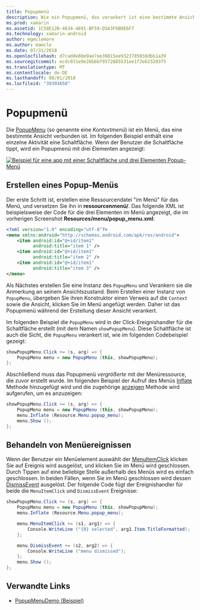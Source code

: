 ```yaml
---
title: Popupmenü
description: Wie ein Popupmenü, das verankert ist eine bestimmte Ansicht hinzugefügt.
ms.prod: xamarin
ms.assetid: 1C58E12B-4634-4691-BF59-D5A3F6B0E6F7
ms.technology: xamarin-android
author: mgmclemore
ms.author: mamcle
ms.date: 07/31/2018
ms.openlocfilehash: d7cadde88e9ae7ee30815ee9323785038dbb1a39
ms.sourcegitcommit: ecdc031e9e26bbbf9572885531ee1f2e623203f5
ms.translationtype: MT
ms.contentlocale: de-DE
ms.lasthandoff: 08/01/2018
ms.locfileid: "39393658"
---
```

# <a name="popup-menu"></a>Popupmenü

Die [PopupMenu](https://developer.xamarin.com/api/type/Android.Widget.PopupMenu/) (so genannte eine _Kontextmenü_) ist ein Menü, das eine bestimmte Ansicht verbunden ist. Im folgenden Beispiel enthält eine einzelne Aktivität eine Schaltfläche. Wenn der Benutzer die Schaltfläche tippt, wird ein Popupmenü mit drei Elementen angezeigt:

[![Beispiel für eine app mit einer Schaltfläche und drei Elementen Popup-Menü](popup-menu-images/01-app-example-sml.png)](popup-menu-images/01-app-example.png#lightbox)


## <a name="creating-a-popup-menu"></a>Erstellen eines Popup-Menüs

Der erste Schritt ist, erstellen eine Ressourcendatei "im Menü" für das Menü, und versetzen Sie ihn in **ressourcenmenü/**. Das folgende XML ist beispielsweise der Code für die drei Elementen im Menü angezeigt, die im vorherigen Screenshot **Resources/menu/popup_menu.xml**:

```xml
<?xml version="1.0" encoding="utf-8"?>
<menu xmlns:android="http://schemas.android.com/apk/res/android">
    <item android:id="@+id/item1"
          android:title="item 1" />
    <item android:id="@+id/item1"
          android:title="item 2" />
    <item android:id="@+id/item1"
          android:title="item 3" />
</menu>
```

Als Nächstes erstellen Sie eine Instanz des `PopupMenu` und Verankern sie die Anmerkung an seinem Ansichtszustand. Beim Erstellen einer Instanz von `PopupMenu`, übergeben Sie ihren Konstruktor einen Verweis auf die `Context` sowie die Ansicht, klicken Sie im Menü angefügt werden. Daher ist das Popupmenü während der Erstellung dieser Ansicht verankert.

Im folgenden Beispiel die `PopupMenu` wird in der Click-Ereignishandler für die Schaltfläche erstellt (mit dem Namen `showPopupMenu`). Diese Schaltfläche ist auch die Sicht, die `PopupMenu` verankert ist, wie im folgenden Codebeispiel gezeigt:

```csharp
showPopupMenu.Click += (s, arg) => {
    PopupMenu menu = new PopupMenu (this, showPopupMenu);
};
```

Abschließend muss das Popupmenü *vergrößerte* mit der Menüressource, die zuvor erstellt wurde. Im folgenden Beispiel der Aufruf des Menüs [Inflate](https://developer.xamarin.com/api/member/Android.Views.LayoutInflater.Inflate/p/System.Int32/Android.Views.ViewGroup/) Methode hinzugefügt wird und die zugehörige [anzeigen](https://developer.xamarin.com/api/member/Android.Widget.PopupMenu.Show%28%29/) Methode wird aufgerufen, um es anzuzeigen:

```csharp
showPopupMenu.Click += (s, arg) => {
    PopupMenu menu = new PopupMenu (this, showPopupMenu);
    menu.Inflate (Resource.Menu.popup_menu);
    menu.Show ();
};
```


## <a name="handling-menu-events"></a>Behandeln von Menüereignissen

Wenn der Benutzer ein Menüelement auswählt der [MenuItemClick](https://developer.xamarin.com/api/event/Android.Widget.PopupMenu.MenuItemClick/) klicken Sie auf Ereignis wird ausgelöst, und klicken Sie im Menü wird geschlossen. Durch Tippen auf eine beliebige Stelle außerhalb des Menüs wird es einfach geschlossen. In beiden Fällen, wenn Sie im Menü geschlossen wird dessen [DismissEvent](https://developer.xamarin.com/api/member/Android.Widget.PopupMenu.Dismiss%28%29/) ausgelöst. Der folgende Code fügt der Ereignishandler für beide die `MenuItemClick` und `DismissEvent` Ereignisse:

```csharp
showPopupMenu.Click += (s, arg) => {
    PopupMenu menu = new PopupMenu (this, showPopupMenu);
    menu.Inflate (Resource.Menu.popup_menu);

    menu.MenuItemClick += (s1, arg1) => {
        Console.WriteLine ("{0} selected", arg1.Item.TitleFormatted);
    };

    menu.DismissEvent += (s2, arg2) => {
        Console.WriteLine ("menu dismissed");
    };
    menu.Show ();
};
```



## <a name="related-links"></a>Verwandte Links

- [PopupMenuDemo (Beispiel)](https://developer.xamarin.com/samples/monodroid/PopupMenuDemo/)
